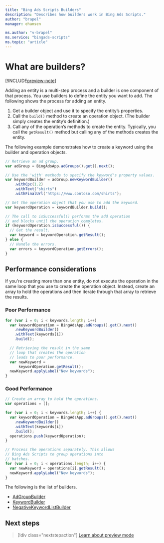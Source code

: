 ```yaml
---
title: "Bing Ads Scripts Builders"
description: "Describes how builders work in Bing Ads Scripts."
author: "brapel"
manager: ehansen

ms.author: "v-brapel"
ms.service: "bingads-scripts"
ms.topic: "article"
---
```


# What are builders?

[!INCLUDE[preview-note](../includes/preview-note.md)]

Adding an entity is a multi-step process and a builder is one component of that process. You use builders to define the entity you want to add. The following shows the process for adding an entity. 

1. Get a builder object and use it to specify the entity’s properties. 
2. Call the `build()` method to create an operation object. (The builder simply creates the entity’s definition.) 
3. Call any of the operation’s methods to create the entity. Typically, you call the `getResult()` method but calling any of the methods creates the entity.


The following example demonstrates how to create a keyword using the builder and operation objects.

```javascript
// Retrieve an ad group.
var adGroup = BingAdsApp.adGroups().get().next();

// Use the 'with' methods to specify the keyword's property values.
var keywordBuilder = adGroup.newKeywordBuilder()
    .withCpc(1.2)
    .withText("shirts")
    .withFinalUrl("https://www.contoso.com/shirts");

// Get the operation object that you use to add the keyword.
var keywordOperation = keywordBuilder.build();

// The call to isSuccessful() performs the add operation
// and blocks until the operation completes.
if (keywordOperation.isSuccessful()) {
  // Get the result.
  var keyword = keywordOperation.getResult();
} else {
  // Handle the errors.
  var errors = keywordOperation.getErrors();
}
```

## Performance considerations

If you're creating more than one entity, do not execute the operation in the same loop that you use to create the operation object. Instead, create an array to hold the operations and then iterate through that array to retrieve the results.  

### Poor Performance
``` javascript
for (var i = 0; i < keywords.length; i++)
  var keywordOperation = BingAdsApp.adGroups().get().next()
    .newKeywordBuilder()
    .withText(keywords[i])
    .build();

  // Retrieving the result in the same
  // loop that creates the operation
  // leads to poor performance.
  var newKeyword =
      keywordOperation.getResult();
  newKeyword.applyLabel("New keywords");
}
```

### Good Performance
``` javascript
// Create an array to hold the operations.
var operations = [];

for (var i = 0; i < keywords.length; i++) {
  var keywordOperation = BingAdsApp.adGroups().get().next()
    .newKeywordBuilder()
    .withText(keywords[i])
    .build();
  operations.push(keywordOperation);
}

// Process the operations separately. This allows
// Bing Ads Scripts to group operations into
// batches.
for (var i = 0; i < operations.length; i++) {
  var newKeyword = operations[i].getResult();
  newKeyword.applyLabel("New keywords");
}
```


The following is the list of builders.

- [AdGroupBuilder](../reference/AdGroupBuilder.md)
- [KeywordBuilder](../reference/KeywordBuilder.md)
- [NegativeKeywordListBuilder](../reference/NegativeKeywordListBuilder.md)

## Next steps

> [!div class="nextstepaction"]
> [Learn about preview mode](../concepts/preview-mode.md)